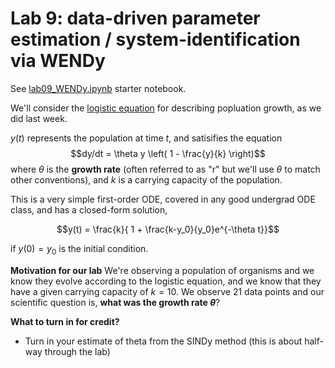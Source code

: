 # Lab 9: data-driven parameter estimation / system-identification via WENDy

See [lab09_WENDy.ipynb](lab09_WENDy.ipynb) starter notebook.

We'll consider the [logistic equation](https://en.wikipedia.org/wiki/Logistic_function#In_ecology:_modeling_population_growth) for describing popluation growth, as we did last week.

$y(t)$ represents the population at time $t$, and satisifies the equation
$$dy/dt = \theta y \left( 1 - \frac{y}{k} \right)$$
where $\theta$ is the **growth rate** (often referred to as "r" but we'll use $\theta$ to match other conventions), and $k$ is a carrying capacity of the population.

This is a very simple first-order ODE, covered in any good undergrad ODE class, and has a closed-form solution,
```math
y(t) = \frac{k}{ 1 + \frac{k-y_0}{y_0}e^{-\theta t}}
```
if $y(0) = y_0$ is the initial condition.

**Motivation for our lab**
We're observing a population of organisms and we know they evolve according to the logistic equation, and we know that they have a given carrying capacity of $k=10$.  We observe 21 data points
and our scientific question is, **what was the growth rate $\theta$**?


**What to turn in for credit?**
- Turn in your estimate of theta from the SINDy method (this is about half-way through the lab)

